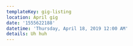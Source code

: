 ```yaml
---
templateKey: gig-listing
location: April gig
date: '1555622188'
datetime: 'Thursday, April 18, 2019 12:00 AM'
details: Uh huh
---
```


